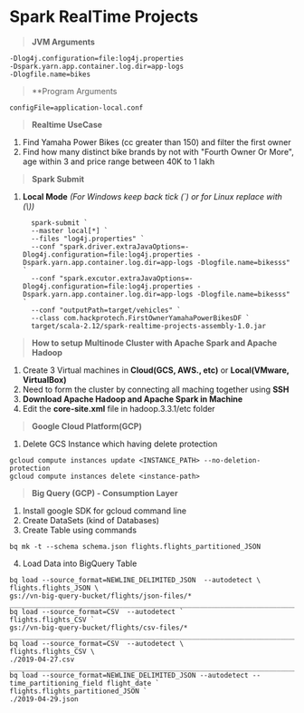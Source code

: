 # Spark RealTime Projects

> **JVM Arguments** 

```
-Dlog4j.configuration=file:log4j.properties
-Dspark.yarn.app.container.log.dir=app-logs
-Dlogfile.name=bikes
```

> **Program Arguments

```
configFile=application-local.conf
```

> **Realtime UseCase** 

1. Find Yamaha Power Bikes (cc greater than 150) and filter the first owner
2. Find how many distinct bike brands by not with "Fourth Owner Or More", age within 3 and price range between 40K to 1 lakh
 

> **Spark Submit** 
 
 1. **Local Mode** *(For Windows keep back tick (`) or for Linux replace with (\\))*
 
      ```
        spark-submit `
        --master local[*] `
        --files "log4j.properties" `
        --conf "spark.driver.extraJavaOptions=-Dlog4j.configuration=file:log4j.properties -Dspark.yarn.app.container.log.dir=app-logs -Dlogfile.name=bikesss" `
        --conf "spark.excutor.extraJavaOptions=-Dlog4j.configuration=file:log4j.properties -Dspark.yarn.app.container.log.dir=app-logs -Dlogfile.name=bikesss" `
        --conf "outputPath=target/vehicles" `
        --class com.hackprotech.FirstOwnerYamahaPowerBikesDF `
        target/scala-2.12/spark-realtime-projects-assembly-1.0.jar
      ```

> **How to setup Multinode Cluster with Apache Spark and Apache Hadoop**

1. Create 3 Virtual machines in **Cloud(GCS, AWS., etc)** or **Local(VMware, VirtualBox)**
2. Need to form the cluster by connecting all maching together using **SSH**
3. **Download Apache Hadoop and Apache Spark in Machine**
4. Edit the **core-site.xml** file in hadoop.3.3.1/etc folder


> **Google Cloud Platform(GCP)**
1. Delete GCS Instance which having delete protection
````
gcloud compute instances update <INSTANCE_PATH> --no-deletion-protection
gcloud compute instances delete <instance-path>
````


> **Big Query (GCP) - Consumption Layer**
1. Install google SDK for gcloud command line
2. Create DataSets (kind of Databases)
3. Create Table using commands
````
bq mk -t --schema schema.json flights.flights_partitioned_JSON
````
4. Load Data into BigQuery Table 
````
bq load --source_format=NEWLINE_DELIMITED_JSON  --autodetect \
flights.flights_JSON \
gs://vn-big-query-bucket/flights/json-files/*
_________________________________________________________________________________________
bq load --source_format=CSV  --autodetect `
flights.flights_CSV `
gs://vn-big-query-bucket/flights/csv-files/*
_________________________________________________________________________________________
bq load --source_format=CSV  --autodetect \
flights.flights_CSV \
./2019-04-27.csv
_________________________________________________________________________________________
bq load --source_format=NEWLINE_DELIMITED_JSON --autodetect --time_partitioning_field flight_date `
flights.flights_partitioned_JSON `
./2019-04-29.json
````


